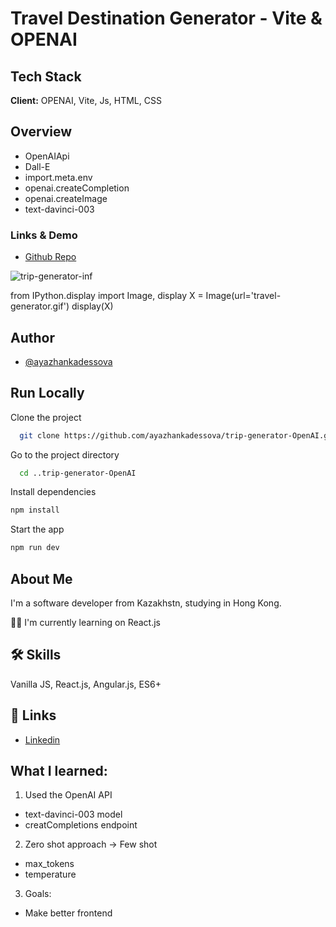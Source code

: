 # Travel Destination Generator - Vite & OPENAI

## Tech Stack

**Client:** OPENAI, Vite, Js, HTML, CSS

## Overview

- OpenAIApi
- Dall-E
- import.meta.env
- openai.createCompletion
- openai.createImage
- text-davinci-003

### Links & Demo

- [Github Repo](https://github.com/ayazhankadessova/trip-generator-OpenAI)

![trip-generator-inf](https://github.com/ayazhankadessova/trip-generator-OpenAI/assets/86869537/8a93377f-859c-42be-b39e-3b13304e062f)



from IPython.display import Image, display
X = Image(url='travel-generator.gif')
display(X)

## Author

- [@ayazhankadessova](https://github.com/ayazhankadessova)

## Run Locally

Clone the project

```bash
  git clone https://github.com/ayazhankadessova/trip-generator-OpenAI.git
```

Go to the project directory

```bash
  cd ..trip-generator-OpenAI
```

Install dependencies

```bash
npm install
```

Start the app

```bash
npm run dev
```

## About Me

I'm a software developer from Kazakhstn, studying in Hong Kong.

👩‍💻 I'm currently learning on React.js

## 🛠 Skills

Vanilla JS, React.js, Angular.js, ES6+

## 🔗 Links

- [Linkedin](https://www.linkedin.com/in/ayazhankad/)

## What I learned:

1. Used the OpenAI API

- text-davinci-003 model
- creatCompletions endpoint

2. Zero shot approach -> Few shot

- max_tokens
- temperature

3. Goals:

- Make better frontend
